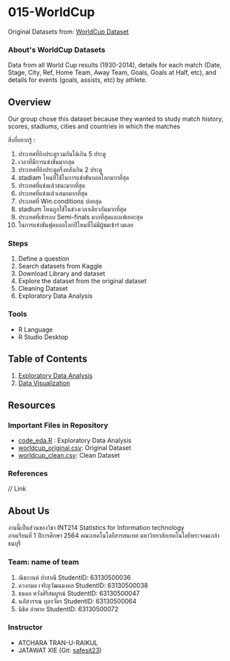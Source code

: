 # 015-WorldCup

Original Datasets from: [WorldCup Dataset](https://www.kaggle.com/mysarahmadbhat/world-cup?select=WorldCupMatches.csv)

### About's WorldCup Datasets

Data from all World Cup results (1930-2014), details for each match (Date, Stage, City, Ref, Home Team, Away Team, Goals, Goals at Half, etc), and details for events (goals, assists, etc) by athlete.

## Overview

Our group chose this dataset because they wanted to study match history, scores, stadiums, cities and countries in which the matches

สิ่งที่อยากรู้ :

1.  ประเทศที่ยิงประตูรวมกันได้เกิน 5 ประตู
2.  เวลาที่มีการแข่งขันมากสุด
3.  ประเทศที่ยิงประตูครึ่งหลังเกิน 2 ประตู
4.  stadiam ไหนที่ใช้ในการแข่งขันบอลโลกมากที่สุด
5.  ประเทศที่แข่งแล้วชนะมากที่สุด
6.  ประเทศที่แข่งแล้วเสมอมากที่สุด
7.  ประเทศที่ Win.conditions บ่อยสุด
8.  stadium ไหนถูกใช้ในช่วงเวลาเดียวกันมากที่สุด
9.  ประเทศที่เข้ารอบ Semi-finals มากที่สุดและแพ้เยอะสุด
10. ในการแข่งขันฟุตบอลโลกปีไหนที่ไม่มีผู้ชมเข้าร่วมเลย


### Steps

1. Define a question
2. Search datasets from Kaggle
3. Download Library and dataset
4. Explore the dataset from the original dataset
5. Cleaning Dataset
6. Exploratory Data Analysis

### Tools

- R Language
- R Studio Desktop

## Table of Contents

1. [Exploratory Data Analysis](./01_explore.md)
2. [Data Visualization]()

## Resources

### Important Files in Repository

- [code_eda.R](./code_eda.R) : Exploratory Data Analysis
- [worldcup_original.csv](./WorldCupMatches.csv): Original Dataset
- [worldcup_clean.csv](./worldcupclean.csv): Clean Dataset

### References

// Link

## About Us

งานนี้เป็นส่วนของวิชา INT214 Statistics for Information technology <br/> ภาคเรียนที่ 1 ปีการศึกษา 2564 คณะเทคโนโลยีสารสนเทศ มหาวิทยาลัยเทคโนโลยีพระจอมเกล้าธนบุรี

### Team: name of team

1. ณิชกานต์ ปาสาณี StudentID: 63130500036
2. ดวงกมล เจริญวัฒนมงคล StudentID: 63130500038
3. ธนดล หวังศิริสมบูรณ์ StudentID: 63130500047
4. นภัสวรรณ บุตรวัตร StudentID: 63130500064
5. นิธิศ ลำพาย StudentID: 63130500072

### Instructor

- ATCHARA TRAN-U-RAIKUL
- JATAWAT XIE (Git: [safesit23](https://github.com/safesit23))
